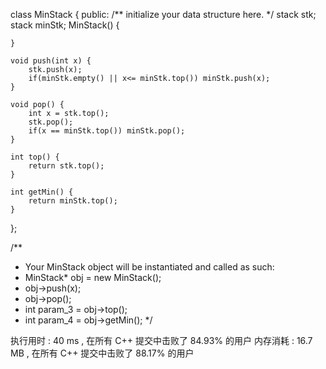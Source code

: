 class MinStack {
public:
    /** initialize your data structure here. */
    stack<int> stk;
    stack<int> minStk;
    MinStack() {

    }

    void push(int x) {
        stk.push(x);
        if(minStk.empty() || x<= minStk.top()) minStk.push(x);
    }

    void pop() {
        int x = stk.top();
        stk.pop();
        if(x == minStk.top()) minStk.pop();
    }

    int top() {
        return stk.top();
    }

    int getMin() {
        return minStk.top();
    }
};

/**
 * Your MinStack object will be instantiated and called as such:
 * MinStack* obj = new MinStack();
 * obj->push(x);
 * obj->pop();
 * int param_3 = obj->top();
 * int param_4 = obj->getMin();
 */

执行用时 :
40 ms
, 在所有 C++ 提交中击败了
84.93%
的用户
内存消耗 :
16.7 MB
, 在所有 C++ 提交中击败了
88.17%
的用户